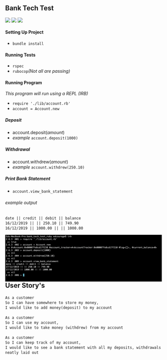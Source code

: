 ## Bank Tech Test

<img src="https://img.shields.io/static/v1?label=Ruby Version&message=2.6.3&color=red">
<img src="https://img.shields.io/static/v1?label=Coverage&message=100%&color=success">
<img src="https://img.shields.io/static/v1?label=Tests&message=Passing&color=success">

#### Setting Up Project
 - `bundle install`
 
#### Running Tests
	
 - `rspec`
 - `rubocop`_(Not all are passing)_
	
#### Running Program

_This program will run using a REPL (IRB)_

 - `require './lib/account.rb'`
 - `account = Account.new`

 ##### Deposit
 - account.deposit(_amount_)
 - _example_ `account.deposit(1000)`

  ##### Withdrawal
 - account.withdrew(_amount_)
 - _example_ `account.withdrew(250.10)`

 ##### Print Bank Statement
 - `account.view_bank_statement`
 ###### example output

 ```
 date || credit || debit || balance
16/12/2019 || || 250.10 || 749.90
16/12/2019 || 1000.00 || || 1000.00
```
<img src="images/IRB-example-screen-shot.png"
     alt="IRB-example-screen-shot"
     style="float: left; margin-right: 10px;" />
     
 ## User Story's

 ```
 As a customer
 So I can have somewhere to store my money,
 I would like to add money(deposit) to my account

 As a customer
 So I can use my account,
 I would like to take money (withdrew) from my account

 As a customer
 So I can keep track of my account,
 I would like to see a bank statement with all my deposits, withdrawals neatly laid out
 ```
